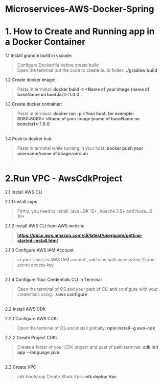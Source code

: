 # Microservices-AWS-Docker-Spring

# 1. How to Create and Running app in a Docker Container
  
  1.1 Install grandle build in vscode: <br>
  >Configure Dockerfile before create build <br>
  >Open the terminal put the code to create build folder: **./gradlew build**

  1.2 Create docker image: <br>
  
  >Paste in terminal: **docker build -t <Name of your image (name of baseName on bootJar)>:1.0.0 .**
  
  1.3 Create docker container: <br>
  >Paste in terminal: **docker run -p <Your host, for exemple: 8080:8080> <Name of your image (name of baseName on bootJar)>:1.0.0** <br><br>

  1.4 Push to docker hub:
  >Paste in terminal while running in your host: **docker push your username/name of image:version** <br><br>
  

# 2.Run VPC - AwsCdkProject
 
2.1 Install AWS CLI <br> 

2.1.1 Install apps 
>Firrtly, you need to install Java JDK 15+, Apache 3.5+ and Node.JS 10+ <br> 

2.1.2 Install AWS CLI from AWS website
>**https://docs.aws.amazon.com/cli/latest/userguide/getting-started-install.html**  <br> 

2.1.3 Configure AWS IAM Account 
>In your Users in AWS IAM account, add user with access key ID and secret access key<br> <br>

2.1.4 Configure Your Credentials CLI In Terminal 
>Open the terminal of OS and your path of CLI and configure with your credentials using: **./aws configure**<br><br>

2.2 Install AWS CDK <br>

2.2.1 Configure AWS CDK: <br>
>Open the terminal of OS and install globally: **npm install -g aws-cdk** <br>

2.2.2 Create Project CDK: <br>
>Create a folder of your CDK project and past of path terminal: **cdk init app --language java** <br><br>

2.3 Create VPC 
>cdk bootstrap
>Create Stack Vpc: **cdk deploy Vpc**

